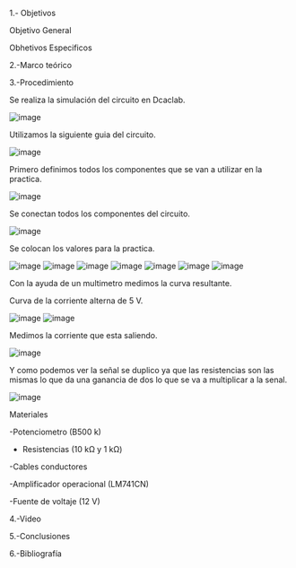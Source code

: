 1.- Objetivos


Objetivo General


Obhetivos Especificos


2.-Marco teórico


3.-Procedimiento


Se realiza la simulación del circuito en Dcaclab.


![image](https://user-images.githubusercontent.com/93899720/157040433-db60881e-323a-4dd0-a887-74e445b58749.png)


Utilizamos la siguiente guia del circuito.


![image](https://user-images.githubusercontent.com/93899720/157040628-0dcfea3a-8c9c-4337-8f7b-52b87e1a52ba.png)


Primero definimos todos los componentes que se van a utilizar en la practica.


![image](https://user-images.githubusercontent.com/93899720/157043575-6598f67b-2a3e-4baf-b354-480832e4bf48.png)


Se conectan todos los componentes del circuito.


![image](https://user-images.githubusercontent.com/93899720/157043637-8b2cbebc-3622-4230-ac41-3a963af1b9fa.png)


Se colocan los valores para la practica.


![image](https://user-images.githubusercontent.com/93899720/157043792-f77254f8-aa9f-4db1-98de-f44910bc3fbc.png)
![image](https://user-images.githubusercontent.com/93899720/157043864-19df8db3-99da-4136-9d74-143f7dce1034.png)
![image](https://user-images.githubusercontent.com/93899720/157043947-b00bf8fb-c74a-4689-9179-d8ccd0ca93c8.png)
![image](https://user-images.githubusercontent.com/93899720/157044016-b0561640-8cc6-4e8a-a4eb-5e627d4bf846.png)
![image](https://user-images.githubusercontent.com/93899720/157044076-7eb29c0f-9bd3-40e6-be66-268e284f8dac.png)
![image](https://user-images.githubusercontent.com/93899720/157044179-2b60c6e6-c020-4269-b234-404c9b612d02.png)
![image](https://user-images.githubusercontent.com/93899720/157044255-0c1be78d-4233-43b8-93d4-5b8269928866.png)


Con la ayuda de un multimetro medimos la curva resultante.


Curva de la corriente alterna de 5 V.


![image](https://user-images.githubusercontent.com/93899720/157048883-858401ff-7f48-40ce-a989-4dc1f121594e.png)
![image](https://user-images.githubusercontent.com/93899720/157049232-3ad04285-5e28-4bed-a2f8-dc748ecccc2b.png)


Medimos la corriente que esta saliendo.


![image](https://user-images.githubusercontent.com/93899720/157049383-9b69a19f-941b-4085-ae55-977548b30011.png)



Y como podemos ver la señal se duplico ya que las resistencias son las mismas lo que da una ganancia de dos lo que se va a multiplicar a la senal.


![image](https://user-images.githubusercontent.com/93899720/157049668-af37802d-80c1-433a-8df7-9c84daf17884.png)


Materiales 

-Potenciometro (B500 k)

- Resistencias (10 kΩ y 1 kΩ)

-Cables conductores

-Amplificador operacional (LM741CN)

-Fuente de voltaje (12 V)


4.-Video


5.-Conclusiones


6.-Bibliografía

